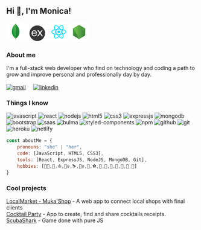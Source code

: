 ## Hi 👋, I'm Monica!
<p>
<img src="./assets/mongodb.png" alt="mongo" width="50px">
<img src="./assets/express.png" alt="mongo" width="80px" style="margin:0 -12px" >
<img src="./assets/react.svg" alt="react" width="50px">
<img src="./assets/node.svg" alt="node" width="50px">
</p>

### About me

I'm a full-stack web developer who find on technology and coding a path to grow and improve personal and professionally day by day. <br><br>
<a href="mailto:monibixv2@gmail.com"><img src="https://img.shields.io/badge/-EMAIL-C0201E?logo=gmail&logoColor=white&style=for-the-badge" alt="gmail"></a> &nbsp; &nbsp;
<a href="https://www.linkedin.com/in/monica-pigrau/"><img src="https://img.shields.io/badge/-LINKEDIN-0570AD?logo=linkedin&logoColor=white&style=for-the-badge" alt="linkedin"></a>

### Things I know
<p>
    <img src="https://img.shields.io/badge/-JavaScript-EFD81D?logo=javascript&logoColor=white" alt="javascript">
    <img src="https://img.shields.io/badge/-React-61DAFB?logo=react&logoColor=white" alt="react">
    <img src="https://img.shields.io/badge/-NodeJS-026E00?logo=node.js&logoColor=white" alt="nodejs">
    <img src="https://img.shields.io/badge/-HTML5-F64A1D?logo=html5&logoColor=white" alt="html5">
    <img src="https://img.shields.io/badge/-CSS3-0091CA?logo=css3&logoColor=white" alt="css3">
    <img src="https://img.shields.io/badge/-ExpressJS-C5786D?logo=express&logoColor=white" alt="expressjs">
    <img src="https://img.shields.io/badge/-MongoDB-12AA52?logo=mongodb&logoColor=white" alt="mongodb">
    <img src="https://img.shields.io/badge/-Bootstrap-5A3A7B?logo=bootstrap&logoColor=white" alt="bootstrap">
    <img src="https://img.shields.io/badge/-Sass-C76195?logo=sass&logoColor=white" alt="saas">
    <img src="https://img.shields.io/badge/-Bulma-02CAAC?logo=bulma&logoColor=white" alt="bulma">
    <img src="https://img.shields.io/badge/-Styled_Components-D66C8E?logo=styled-components&logoColor=white" alt="styled-components">    
    <img src="https://img.shields.io/badge/-npm-CB2D2C?logo=npm&logoColor=white" alt="npm"> 
    <img src="https://img.shields.io/badge/-github-303030?logo=github&logoColor=white" alt="github"> 
    <img src="https://img.shields.io/badge/-git-E84E32?logo=git&logoColor=white" alt="git"> 
    <img src="https://img.shields.io/badge/-heroku-5520AC?logo=heroku&logoColor=white" alt="heroku"> 
    <img src="https://img.shields.io/badge/-netlify-07808D?logo=netlify&logoColor=white" alt="netlify"> 

</p>


```js
const aboutMe = {
    pronouns: "she" | "her", 
    code: [JavaScript, HTML5, CSS3], 
    tools: [React, ExpressJS, NodeJS, MongoDB, Git], 
    hobbies: [👩‍💻,🚐,⛵,🚵‍♀️,⛷️,🚣‍♀️,🤿,⚽,🏀,🎾,🏐,🏓,🏸,🧘,📙]
}
```

### Cool projects
[LocalMarket - Muka'Shop](https://local-market.netlify.app/) - A web app to connect local shops with final clients<br>
[Cocktail Party](https://ironhackcocktailparty.herokuapp.com/cocktails) - App to create, find and share cocktails receipts. <br>
[ScubaShark](https://monibix.github.io/ScubaShark/) - Game done with pure JS
